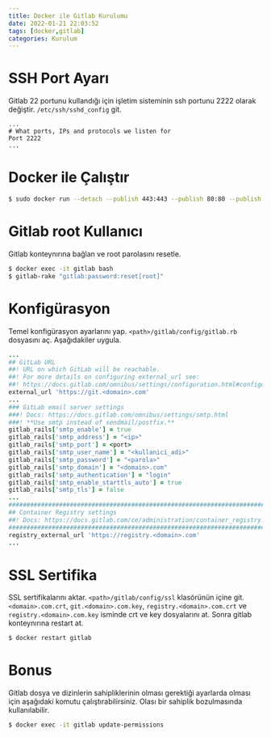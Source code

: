 ```yaml
---
title: Docker ile Gitlab Kurulumu
date: 2022-01-21 22:03:52
tags: [docker,gitlab]
categories: Kurulum
---
```


# SSH Port Ayarı

Gitlab 22 portunu kullandığı için işletim sisteminin ssh portunu 2222 olarak değiştir. ``/etc/ssh/sshd_config`` git.

```nginxconf
...
# What ports, IPs and protocols we listen for
Port 2222
...
```

# Docker ile Çalıştır

```bash
$ sudo docker run --detach --publish 443:443 --publish 80:80 --publish 22:22 --name gitlab --restart always --volume <path>/gitlab/config:/etc/gitlab --volume <path>/gitlab/logs:/var/log/gitlab --volume <path>/gitlab/data:/var/opt/gitlab gitlab/gitlab-ce:latest
```

<!-- more -->

# Gitlab root Kullanıcı

Gitlab konteynırına bağlan ve root parolasını resetle.

```bash
$ docker exec -it gitlab bash
$ gitlab-rake "gitlab:password:reset[root]"
```

# Konfigürasyon

Temel konfigürasyon ayarlarını yap. ``<path>/gitlab/config/gitlab.rb`` dosyasını aç. Aşağıdakiler uygula.

```ruby
...
## GitLab URL
##! URL on which GitLab will be reachable.
##! For more details on configuring external_url see:
##! https://docs.gitlab.com/omnibus/settings/configuration.html#configuring-the-external-url-for-gitlab
external_url 'https://git.<domain>.com'
...
### GitLab email server settings
###! Docs: https://docs.gitlab.com/omnibus/settings/smtp.html
###! **Use smtp instead of sendmail/postfix.**
gitlab_rails['smtp_enable'] = true
gitlab_rails['smtp_address'] = "<ip>"
gitlab_rails['smtp_port'] = <port>
gitlab_rails['smtp_user_name'] = "<kullanici_adi>"
gitlab_rails['smtp_password'] = "<parola>"
gitlab_rails['smtp_domain'] = "<domain>.com"
gitlab_rails['smtp_authentication'] = "login"
gitlab_rails['smtp_enable_starttls_auto'] = true
gitlab_rails['smtp_tls'] = false
...
################################################################################
## Container Registry settings
##! Docs: https://docs.gitlab.com/ce/administration/container_registry.html
################################################################################
registry_external_url 'https://registry.<domain>.com'
...
```

# SSL Sertifika

SSL sertifikalarını aktar. ``<path>/gitlab/config/ssl`` klasörünün içine git. ``<domain>.com.crt``, ``git.<domain>.com.key``, ``registry.<domain>.com.crt`` ve ``registry.<domain>.com.key`` isminde crt ve key dosyalarını at. Sonra gitlab konteynırına restart at.

```bash
$ docker restart gitlab
```

# Bonus

Gitlab dosya ve dizinlerin sahipliklerinin olması gerektiği ayarlarda olması için aşağıdaki komutu çalıştırabilirsiniz. Olası bir sahiplik bozulmasında kullanılabilir.

```bash
$ docker exec -it gitlab update-permissions
```